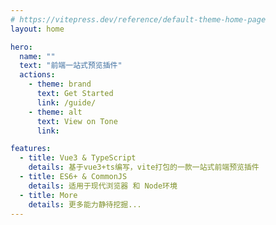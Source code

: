 ```yaml
---
# https://vitepress.dev/reference/default-theme-home-page
layout: home

hero:
  name: ""
  text: "前端一站式预览插件"
  actions:
    - theme: brand
      text: Get Started
      link: /guide/
    - theme: alt
      text: View on Tone
      link: 

features:
  - title: Vue3 & TypeScript
    details: 基于vue3+ts编写，vite打包的一款一站式前端预览插件
  - title: ES6+ & CommonJS
    details: 适用于现代浏览器 和 Node环境
  - title: More
    details: 更多能力静待挖掘...
---
```


